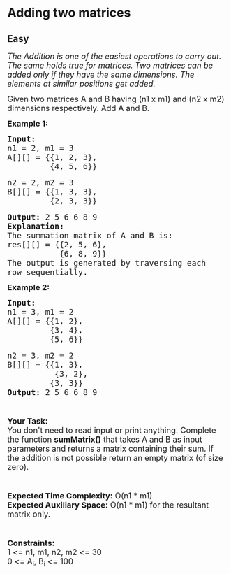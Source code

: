 # Adding two matrices
## Easy
<div class="problem-statement">
                <p></p><p><em><span style="font-size:18px">The Addition is one of the easiest operations to carry out. The same holds true for matrices. Two matrices can be added only if they have the same dimensions. The elements at similar positions get added.</span></em></p>

<p><span style="font-size:18px">Given two matrices A and B having (n1 x m1) and (n2 x m2) dimensions respectively. Add A and B.&nbsp;</span></p>

<p><strong><span style="font-size:18px">Example 1:</span></strong></p>

<pre><span style="font-size:18px"><strong>Input:</strong>
n1 = 2, m1 = 3
A[][] = {{1, 2, 3},
         {4, 5, 6}}</span>

<span style="font-size:18px">n2 = 2, m2 = 3
B[][] = {{1, 3, 3},
         {2, 3, 3}}</span>

<span style="font-size:18px"><strong>Output:</strong> 2 5 6 6 8 9
<strong>Explanation:</strong>
The summation matrix of A and B is:
res[][] = {{2, 5, 6},
           {6, 8, 9}}
The output is generated by traversing each
row sequentially.</span></pre>

<p><strong><span style="font-size:18px">Example 2:</span></strong></p>

<pre><span style="font-size:18px"><strong>Input:</strong>
n1 = 3, m1 = 2
A[][] = {{1, 2},
         {3, 4}, 
         {5, 6}}</span>

<span style="font-size:18px">n2 = 3, m2 = 2
B[][] = {{1, 3},
          {3, 2},
         {3, 3}}
<strong>Output:</strong> 2 5 6 6 8 9</span></pre>

<p>&nbsp;</p>

<p><span style="font-size:18px"><strong>Your Task:</strong><br>
You don't need to read input or print anything. Complete the function <strong>sumMatrix()</strong> that takes A and B as input parameters and returns a matrix containing their sum. If the addition is not possible return an empty matrix (of size zero).</span></p>

<p>&nbsp;</p>

<p><span style="font-size:18px"><strong>Expected Time Complexity:</strong> O(n1 * m1)<br>
<strong>Expected Auxiliary Space:</strong> O(n1 * m1) for the resultant matrix only.&nbsp;</span></p>

<p>&nbsp;</p>

<p><span style="font-size:18px"><strong>Constraints:</strong><br>
1 &lt;= n1, m1, n2, m2 &lt;= 30<br>
0 &lt;= A<sub>i</sub>, B<sub>i</sub> &lt;= 100</span></p>
 <p></p>
            </div>